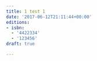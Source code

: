 ```yaml
---
title: 1 test 1
date: '2017-06-12T21:11:44+00:00'
editions:
- isbn:
  - '4422334'
  - '123456'
draft: true

---
```

